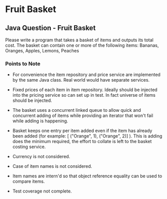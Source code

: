# Fruit Basket

## Java Question - Fruit Basket

Please write a program that takes a basket of items and outputs its total cost.
The basket can contain one or more of the following items: Bananas, Oranges, Apples, Lemons, Peaches


### Points to Note

- For convenience the item repository and price service are implemented by the same Java class. Real world 
  would have separate services.

- Fixed prices of each item in item repository. Ideally should be injected into the pricing service so can 
  set up in test. In fact universe of items should be injected.

- The basket uses a concurrent linked queue to allow quick and concurrent adding of items while providing an 
  iterator that won't fail while adding is happening.

- Basket keeps one entry per item added even if the item has already been added 
  (for example: [ ("Orange", 1), ("Orange", 2)] ). This is adding does the minimum required, the effort 
  to collate is left to the basket costing service.

- Currency is not considered.

- Case of item names is not considered.

- Item names are intern'd so that object reference equality can be used to compare items.

- Test coverage not complete. 

